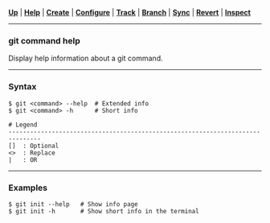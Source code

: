 [**Up**](../01-Help/help.md) |
[**Help**](../01-Help/help.md) |
[**Create**](../02-Create/create.md) |
[**Configure**](../03-Configure/configure.md) |
[**Track**](../04-Track/track.md) |
[**Branch**](../05-Branch/branch.md) |
[**Sync**](../06-Sync/sync.md) |
[**Revert**](../07-Revert/revert.md) |
[**Inspect**](../08-Inspect/inspect.md)

-------------------------------------------------------------------------------
### git command help

Display help information about a git command.

-------------------------------------------------------------------------------
### Syntax
```
$ git <command> --help  # Extended info
$ git <command> -h      # Short info

# Legend
-------------------------------------------------------------------------------
[]  : Optional
<>  : Replace
|   : OR
```

-------------------------------------------------------------------------------
### Examples
```shell
$ git init --help   # Show info page
$ git init -h       # Show short info in the terminal
```
